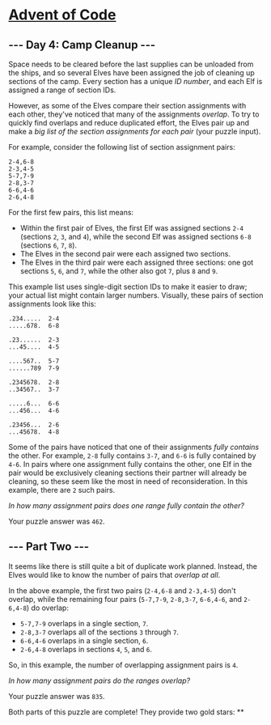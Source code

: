 # [Advent of Code](https://adventofcode.com/)

## --- Day 4: Camp Cleanup ---

Space needs to be cleared before the last supplies can be unloaded from
the ships, and so several Elves have been assigned the job of cleaning
up sections of the camp. Every section has a unique *ID number*, and
each Elf is assigned a range of section IDs.

However, as some of the Elves compare their section assignments with
each other, they've noticed that many of the assignments *overlap*. To
try to quickly find overlaps and reduce duplicated effort, the Elves
pair up and make a *big list of the section assignments for each pair*
(your puzzle input).

For example, consider the following list of section assignment pairs:

    2-4,6-8
    2-3,4-5
    5-7,7-9
    2-8,3-7
    6-6,4-6
    2-6,4-8

For the first few pairs, this list means:

-   Within the first pair of Elves, the first Elf was assigned sections
    `2-4` (sections `2`, `3`, and `4`), while the second Elf was
    assigned sections `6-8` (sections `6`, `7`, `8`).
-   The Elves in the second pair were each assigned two sections.
-   The Elves in the third pair were each assigned three sections: one
    got sections `5`, `6`, and `7`, while the other also got `7`, plus
    `8` and `9`.

This example list uses single-digit section IDs to make it easier to
draw; your actual list might contain larger numbers. Visually, these
pairs of section assignments look like this:

    .234.....  2-4
    .....678.  6-8

    .23......  2-3
    ...45....  4-5

    ....567..  5-7
    ......789  7-9

    .2345678.  2-8
    ..34567..  3-7

    .....6...  6-6
    ...456...  4-6

    .23456...  2-6
    ...45678.  4-8

Some of the pairs have noticed that one of their assignments *fully
contains* the other. For example, `2-8` fully contains `3-7`, and `6-6`
is fully contained by `4-6`. In pairs where one assignment fully
contains the other, one Elf in the pair would be exclusively cleaning
sections their partner will already be cleaning, so these seem like the
most in need of reconsideration. In this example, there are `2` such
pairs.

*In how many assignment pairs does one range fully contain the other?*

Your puzzle answer was `462`.

## --- Part Two ---

It seems like there is still quite a bit of duplicate work planned.
Instead, the Elves would <span
title="If you like this, you'll *love* axis-aligned bounding box intersection testing.">like</span>
to know the number of pairs that *overlap at all*.

In the above example, the first two pairs (`2-4,6-8` and `2-3,4-5`)
don't overlap, while the remaining four pairs (`5-7,7-9`, `2-8,3-7`,
`6-6,4-6`, and `2-6,4-8`) do overlap:

-   `5-7,7-9` overlaps in a single section, `7`.
-   `2-8,3-7` overlaps all of the sections `3` through `7`.
-   `6-6,4-6` overlaps in a single section, `6`.
-   `2-6,4-8` overlaps in sections `4`, `5`, and `6`.

So, in this example, the number of overlapping assignment pairs is `4`.

*In how many assignment pairs do the ranges overlap?*

Your puzzle answer was `835`.

Both parts of this puzzle are complete! They provide two gold stars:
\*\*
